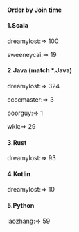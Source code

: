 #### Order by Join time
#### 1.Scala
dreamylost:=> 100

sweeneycai:=> 19

#### 2.Java (match *.Java)
dreamylost:=> 324

ccccmaster:=> 3

poorguy:=> 1

wkk:=> 29

#### 3.Rust
dreamylost:=> 93

#### 4.Kotlin
dreamylost:=> 10

#### 5.Python
laozhang:=> 59

